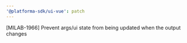 ```yaml
---
'@platforma-sdk/ui-vue': patch
---
```


[MILAB-1966] Prevent args/ui state from being updated when the output changes

